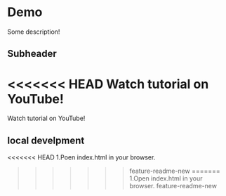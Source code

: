 # Demo

Some description!

## Subheader

<<<<<<< HEAD
Watch tutorial on YouTube!  
=======
Watch tutorial on YouTube!

## local develpment

<<<<<<< HEAD
1.Poen index.html in your browser.
>>>>>>> feature-readme-new
=======
1.Open index.html in your browser.
>>>>>>> feature-readme-new

